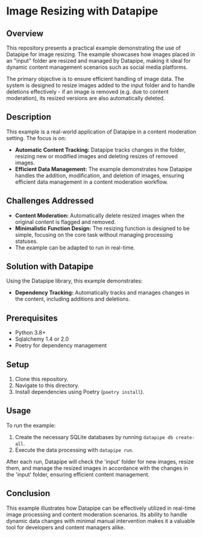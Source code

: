 # Image Resizing with Datapipe

## Overview

This repository presents a practical example demonstrating the use of Datapipe for image resizing. The example showcases how images placed in an "input" folder are resized and managed by Datapipe, making it ideal for dynamic content management scenarios such as social media platforms.

The primary objective is to ensure efficient handling of image data. The system is designed to resize images added to the input folder and to handle deletions effectively - if an image is removed (e.g. due to content moderation), its resized versions are also automatically deleted.

## Description

This example is a real-world application of Datapipe in a content moderation setting. The focus is on:

- **Automatic Content Tracking:** Datapipe tracks changes in the folder, resizing new or modified images and deleting resizes of removed images.
- **Efficient Data Management:** The example demonstrates how Datapipe handles the addition, modification, and deletion of images, ensuring efficient data management in a content moderation workflow.

## Challenges Addressed

- **Content Moderation:** Automatically delete resized images when the original content is flagged and removed.
- **Minimalistic Function Design:** The resizing function is designed to be simple, focusing on the core task without managing processing statuses.
- The example can be adapted to run in real-time.

## Solution with Datapipe

Using the Datapipe library, this example demonstrates:

- **Dependency Tracking:** Automatically tracks and manages changes in the content, including additions and deletions.

## Prerequisites

- Python 3.8+
- Sqlalchemy 1.4 or 2.0
- Poetry for dependency management

## Setup

1. Clone this repository.
2. Navigate to this directory.
3. Install dependencies using Poetry (`poetry install`).

## Usage

To run the example:

1. Create the necessary SQLite databases by running `datapipe db create-all`.
2. Execute the data processing with `datapipe run`.

After each run, Datapipe will check the 'input' folder for new images, resize them, and manage the resized images in accordance with the changes in the 'input' folder, ensuring efficient content management.

## Conclusion

This example illustrates how Datapipe can be effectively utilized in real-time image processing and content moderation scenarios. Its ability to handle dynamic data changes with minimal manual intervention makes it a valuable tool for developers and content managers alike.
